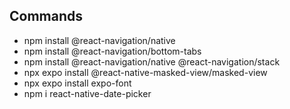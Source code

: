 ## Commands

- npm install @react-navigation/native
- npm install @react-navigation/bottom-tabs
- npm install @react-navigation/native @react-navigation/stack
- npx expo install @react-native-masked-view/masked-view
- npx expo install expo-font
- npm i react-native-date-picker
